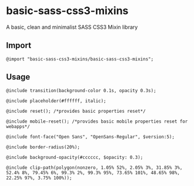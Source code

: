 # basic-sass-css3-mixins
A basic, clean and minimalist SASS CSS3 Mixin library

## Import
```css3
@import "basic-sass-css3-mixins/basic-sass-css3-mixins";
```

## Usage

```css3
@include transition(background-color 0.1s, opacity 0.3s);
```
```css3
@include placeholder(#ffffff, italic);
```
```css3
@include reset(); /*provides basic properties reset*/
```
```css3
@include mobile-reset(); /*provides basic mobile properties reset for webapps*/
```
```css3
@include font-face("Open Sans", "OpenSans-Regular", $version:5);
```
```css3
@include border-radius(20%);
```
```css3
@include background-opacity(#cccccc, $opacity: 0.3);
```
```css3
@include clip-path(polygon(nonzero, 1.05% 52%, 2.05% 3%, 31.85% 3%, 52.4% 8%, 79.45% 6%, 99.3% 2%, 99.3% 95%, 73.65% 101%, 48.65% 98%, 22.25% 97%, 3.75% 100%));
```
